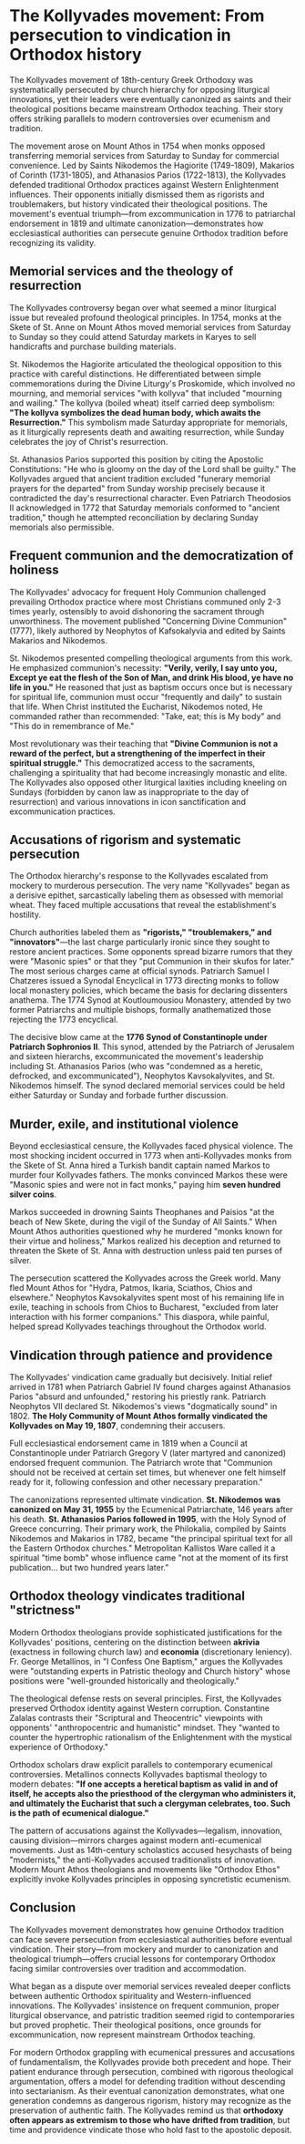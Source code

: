 # The Kollyvades movement: From persecution to vindication in Orthodox history

The Kollyvades movement of 18th-century Greek Orthodoxy was systematically persecuted by church hierarchy for opposing liturgical innovations, yet their leaders were eventually canonized as saints and their theological positions became mainstream Orthodox teaching. Their story offers striking parallels to modern controversies over ecumenism and tradition.

The movement arose on Mount Athos in 1754 when monks opposed transferring memorial services from Saturday to Sunday for commercial convenience. Led by Saints Nikodemos the Hagiorite (1749-1809), Makarios of Corinth (1731-1805), and Athanasios Parios (1722-1813), the Kollyvades defended traditional Orthodox practices against Western Enlightenment influences. Their opponents initially dismissed them as rigorists and troublemakers, but history vindicated their theological positions. The movement's eventual triumph—from excommunication in 1776 to patriarchal endorsement in 1819 and ultimate canonization—demonstrates how ecclesiastical authorities can persecute genuine Orthodox tradition before recognizing its validity.

## Memorial services and the theology of resurrection

The Kollyvades controversy began over what seemed a minor liturgical issue but revealed profound theological principles. In 1754, monks at the Skete of St. Anne on Mount Athos moved memorial services from Saturday to Sunday so they could attend Saturday markets in Karyes to sell handicrafts and purchase building materials.

St. Nikodemos the Hagiorite articulated the theological opposition to this practice with careful distinctions. He differentiated between simple commemorations during the Divine Liturgy's Proskomide, which involved no mourning, and memorial services "with kollyva" that included "mourning and wailing." The kollyva (boiled wheat) itself carried deep symbolism: **"The kollyva symbolizes the dead human body, which awaits the Resurrection."** This symbolism made Saturday appropriate for memorials, as it liturgically represents death and awaiting resurrection, while Sunday celebrates the joy of Christ's resurrection.

St. Athanasios Parios supported this position by citing the Apostolic Constitutions: "He who is gloomy on the day of the Lord shall be guilty." The Kollyvades argued that ancient tradition excluded "funerary memorial prayers for the departed" from Sunday worship precisely because it contradicted the day's resurrectional character. Even Patriarch Theodosios II acknowledged in 1772 that Saturday memorials conformed to "ancient tradition," though he attempted reconciliation by declaring Sunday memorials also permissible.

## Frequent communion and the democratization of holiness

The Kollyvades' advocacy for frequent Holy Communion challenged prevailing Orthodox practice where most Christians communed only 2-3 times yearly, ostensibly to avoid dishonoring the sacrament through unworthiness. The movement published "Concerning Divine Communion" (1777), likely authored by Neophytos of Kafsokalyvia and edited by Saints Makarios and Nikodemos.

St. Nikodemos presented compelling theological arguments from this work. He emphasized communion's necessity: **"Verily, verily, I say unto you, Except ye eat the flesh of the Son of Man, and drink His blood, ye have no life in you."** He reasoned that just as baptism occurs once but is necessary for spiritual life, communion must occur "frequently and daily" to sustain that life. When Christ instituted the Eucharist, Nikodemos noted, He commanded rather than recommended: "Take, eat; this is My body" and "This do in remembrance of Me."

Most revolutionary was their teaching that **"Divine Communion is not a reward of the perfect, but a strengthening of the imperfect in their spiritual struggle."** This democratized access to the sacraments, challenging a spirituality that had become increasingly monastic and elite. The Kollyvades also opposed other liturgical laxities including kneeling on Sundays (forbidden by canon law as inappropriate to the day of resurrection) and various innovations in icon sanctification and excommunication practices.

## Accusations of rigorism and systematic persecution

The Orthodox hierarchy's response to the Kollyvades escalated from mockery to murderous persecution. The very name "Kollyvades" began as a derisive epithet, sarcastically labeling them as obsessed with memorial wheat. They faced multiple accusations that reveal the establishment's hostility.

Church authorities labeled them as **"rigorists," "troublemakers," and "innovators"**—the last charge particularly ironic since they sought to restore ancient practices. Some opponents spread bizarre rumors that they were "Masonic spies" or that they "put Communion in their skufos for later." The most serious charges came at official synods. Patriarch Samuel I Chatzeres issued a Synodal Encyclical in 1773 directing monks to follow local monastery policies, which became the basis for declaring dissenters anathema. The 1774 Synod at Koutloumousiou Monastery, attended by two former Patriarchs and multiple bishops, formally anathematized those rejecting the 1773 encyclical.

The decisive blow came at the **1776 Synod of Constantinople under Patriarch Sophronios II**. This synod, attended by the Patriarch of Jerusalem and sixteen hierarchs, excommunicated the movement's leadership including St. Athanasios Parios (who was "condemned as a heretic, defrocked, and excommunicated"), Neophytos Kavsokalyvites, and St. Nikodemos himself. The synod declared memorial services could be held either Saturday or Sunday and forbade further discussion.

## Murder, exile, and institutional violence

Beyond ecclesiastical censure, the Kollyvades faced physical violence. The most shocking incident occurred in 1773 when anti-Kollyvades monks from the Skete of St. Anna hired a Turkish bandit captain named Markos to murder four Kollyvades fathers. The monks convinced Markos these were "Masonic spies and were not in fact monks," paying him **seven hundred silver coins**.

Markos succeeded in drowning Saints Theophanes and Paisios "at the beach of New Skete, during the vigil of the Sunday of All Saints." When Mount Athos authorities questioned why he murdered "monks known for their virtue and holiness," Markos realized his deception and returned to threaten the Skete of St. Anna with destruction unless paid ten purses of silver.

The persecution scattered the Kollyvades across the Greek world. Many fled Mount Athos for "Hydra, Patmos, Ikaria, Sciathos, Chios and elsewhere." Neophytos Kavsokalyvites spent most of his remaining life in exile, teaching in schools from Chios to Bucharest, "excluded from later interaction with his former companions." This diaspora, while painful, helped spread Kollyvades teachings throughout the Orthodox world.

## Vindication through patience and providence

The Kollyvades' vindication came gradually but decisively. Initial relief arrived in 1781 when Patriarch Gabriel IV found charges against Athanasios Parios "absurd and unfounded," restoring his priestly rank. Patriarch Neophytos VII declared St. Nikodemos's views "dogmatically sound" in 1802. **The Holy Community of Mount Athos formally vindicated the Kollyvades on May 19, 1807**, condemning their accusers.

Full ecclesiastical endorsement came in 1819 when a Council at Constantinople under Patriarch Gregory V (later martyred and canonized) endorsed frequent communion. The Patriarch wrote that "Communion should not be received at certain set times, but whenever one felt himself ready for it, following confession and other necessary preparation."

The canonizations represented ultimate vindication. **St. Nikodemos was canonized on May 31, 1955** by the Ecumenical Patriarchate, 146 years after his death. **St. Athanasios Parios followed in 1995**, with the Holy Synod of Greece concurring. Their primary work, the Philokalia, compiled by Saints Nikodemos and Makarios in 1782, became "the principal spiritual text for all the Eastern Orthodox churches." Metropolitan Kallistos Ware called it a spiritual "time bomb" whose influence came "not at the moment of its first publication... but two hundred years later."

## Orthodox theology vindicates traditional "strictness"

Modern Orthodox theologians provide sophisticated justifications for the Kollyvades' positions, centering on the distinction between **akrivia** (exactness in following church law) and **economia** (discretionary leniency). Fr. George Metallinos, in "I Confess One Baptism," argues the Kollyvades were "outstanding experts in Patristic theology and Church history" whose positions were "well-grounded historically and theologically."

The theological defense rests on several principles. First, the Kollyvades preserved Orthodox identity against Western corruption. Constantine Zalalas contrasts their "Scriptural and Theocentric" viewpoints with opponents' "anthropocentric and humanistic" mindset. They "wanted to counter the hypertrophic rationalism of the Enlightenment with the mystical experience of Orthodoxy."

Orthodox scholars draw explicit parallels to contemporary ecumenical controversies. Metallinos connects Kollyvades baptismal theology to modern debates: **"If one accepts a heretical baptism as valid in and of itself, he accepts also the priesthood of the clergyman who administers it, and ultimately the Eucharist that such a clergyman celebrates, too. Such is the path of ecumenical dialogue."**

The pattern of accusations against the Kollyvades—legalism, innovation, causing division—mirrors charges against modern anti-ecumenical movements. Just as 14th-century scholastics accused hesychasts of being "modernists," the anti-Kollyvades accused traditionalists of innovation. Modern Mount Athos theologians and movements like "Orthodox Ethos" explicitly invoke Kollyvades principles in opposing syncretistic ecumenism.

## Conclusion

The Kollyvades movement demonstrates how genuine Orthodox tradition can face severe persecution from ecclesiastical authorities before eventual vindication. Their story—from mockery and murder to canonization and theological triumph—offers crucial lessons for contemporary Orthodox facing similar controversies over tradition and accommodation.

What began as a dispute over memorial services revealed deeper conflicts between authentic Orthodox spirituality and Western-influenced innovations. The Kollyvades' insistence on frequent communion, proper liturgical observance, and patristic tradition seemed rigid to contemporaries but proved prophetic. Their theological positions, once grounds for excommunication, now represent mainstream Orthodox teaching.

For modern Orthodox grappling with ecumenical pressures and accusations of fundamentalism, the Kollyvades provide both precedent and hope. Their patient endurance through persecution, combined with rigorous theological argumentation, offers a model for defending tradition without descending into sectarianism. As their eventual canonization demonstrates, what one generation condemns as dangerous rigorism, history may recognize as the preservation of authentic faith. The Kollyvades remind us that **orthodoxy often appears as extremism to those who have drifted from tradition**, but time and providence vindicate those who hold fast to the apostolic deposit.
